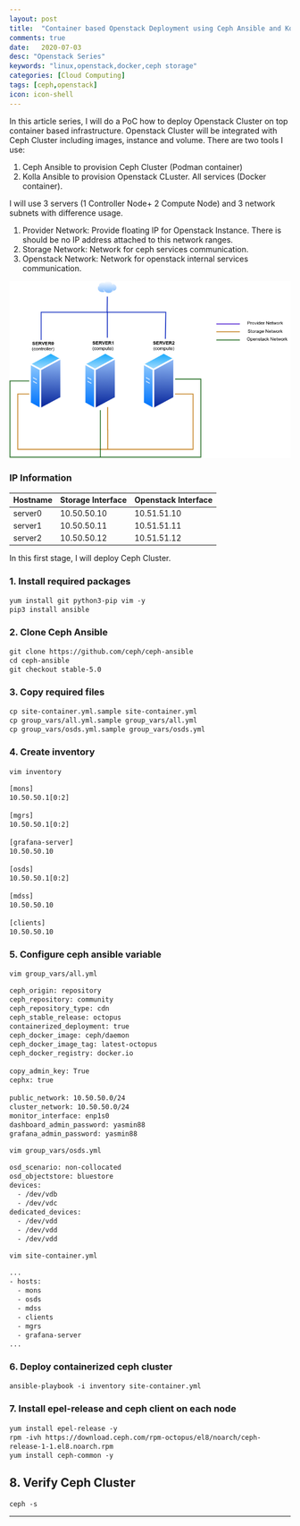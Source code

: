 ```yaml
---
layout: post
title:  "Container based Openstack Deployment using Ceph Ansible and Kolla Ansible"
comments: true
date:   2020-07-03
desc: "Openstack Series"
keywords: "linux,openstack,docker,ceph storage"
categories: [Cloud Computing]
tags: [ceph,openstack]
icon: icon-shell
---
```

In this article series, I will do a PoC how to deploy Openstack Cluster on top container based infrastructure. Openstack Cluster will be integrated with Ceph Cluster including images, instance and volume.
There are two tools I use:
1. Ceph Ansible to provision Ceph Cluster (Podman container)
2. Kolla Ansible to provision Openstack CLuster. All services (Docker container).

I will use 3 servers (1 Controller Node+ 2 Compute Node) and 3 network subnets with difference usage.
1. Provider Network: Provide floating IP for Openstack Instance. There is should be no IP address attached to this network ranges.
2. Storage Network: Network for ceph services communication.
3. Openstack Network: Network for openstack internal services communication.

![Design Topology](./images/2020-os_topology.png)

### IP Information

| Hostname | Storage Interface | Openstack Interface |
| ------ | ------ |------ |
| server0 | 10.50.50.10 | 10.51.51.10 |
| server1 | 10.50.50.11 | 10.51.51.11 |
| server2 | 10.50.50.12 | 10.51.51.12 |


In this first stage, I will deploy Ceph Cluster.

### 1. Install required packages
```
yum install git python3-pip vim -y
pip3 install ansible
```
### 2. Clone Ceph Ansible 
```
git clone https://github.com/ceph/ceph-ansible
cd ceph-ansible
git checkout stable-5.0
```

### 3. Copy required files
```
cp site-container.yml.sample site-container.yml
cp group_vars/all.yml.sample group_vars/all.yml
cp group_vars/osds.yml.sample group_vars/osds.yml
```
### 4. Create inventory


```
vim inventory 
```
```
[mons]
10.50.50.1[0:2]

[mgrs]
10.50.50.1[0:2]

[grafana-server]
10.50.50.10

[osds]
10.50.50.1[0:2]

[mdss]
10.50.50.10

[clients]
10.50.50.10
```

### 5. Configure ceph ansible variable
```
vim group_vars/all.yml
```
```
ceph_origin: repository
ceph_repository: community
ceph_repository_type: cdn
ceph_stable_release: octopus
containerized_deployment: true
ceph_docker_image: ceph/daemon
ceph_docker_image_tag: latest-octopus
ceph_docker_registry: docker.io

copy_admin_key: True
cephx: true

public_network: 10.50.50.0/24
cluster_network: 10.50.50.0/24
monitor_interface: enp1s0
dashboard_admin_password: yasmin88
grafana_admin_password: yasmin88
```
```
vim group_vars/osds.yml
```
```
osd_scenario: non-collocated
osd_objectstore: bluestore
devices:
  - /dev/vdb
  - /dev/vdc
dedicated_devices:
  - /dev/vdd
  - /dev/vdd
  - /dev/vdd
```
```
vim site-container.yml
```
```
...
- hosts:
  - mons
  - osds
  - mdss
  - clients
  - mgrs
  - grafana-server
...

```
### 6. Deploy containerized ceph cluster
```
ansible-playbook -i inventory site-container.yml
```


### 7. Install epel-release and ceph client on each node
```
yum install epel-release -y
rpm -ivh https://download.ceph.com/rpm-octopus/el8/noarch/ceph-release-1-1.el8.noarch.rpm
yum install ceph-common -y
```
## 8. Verify Ceph Cluster
```
ceph -s
```
---